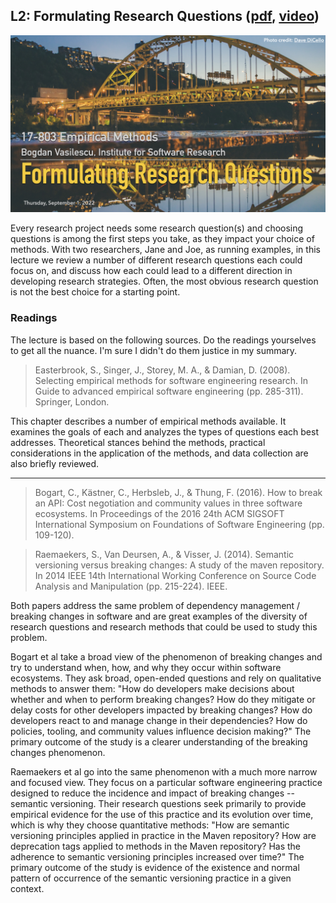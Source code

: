 ## L2: Formulating Research Questions ([pdf](../slides/02-rqs.pdf), [video](https://youtu.be/tQDMPCnd7rc))

[![Lecture2-Research-Questions](../assets/images/02-rqs.jpeg)](../slides/02-rqs.pdf)

Every research project needs some research question(s) and choosing questions is among the first steps you take, as they impact your choice of methods. With two researchers, Jane and Joe, as running examples, in this lecture we review a number of different research questions each could focus on, and discuss how each could lead to a different direction in developing research strategies. Often, the most obvious research question is not the best choice for a starting point.


### Readings

The lecture is based on the following sources. Do the readings yourselves to get all the nuance. I'm sure I didn't do them justice in my summary. 


> Easterbrook, S., Singer, J., Storey, M. A., & Damian, D. (2008). Selecting empirical methods for software engineering research. In Guide to advanced empirical software engineering (pp. 285-311). Springer, London.

This chapter describes a number of empirical methods available. It examines the goals of each and analyzes the types of questions each best addresses. Theoretical stances behind the methods, practical considerations in the application of the methods, and data collection are also briefly reviewed. 

---
> Bogart, C., Kästner, C., Herbsleb, J., & Thung, F. (2016). How to break an API: Cost negotiation and community values in three software ecosystems. In Proceedings of the 2016 24th ACM SIGSOFT International Symposium on Foundations of Software Engineering (pp. 109-120).

> Raemaekers, S., Van Deursen, A., & Visser, J. (2014). Semantic versioning versus breaking changes: A study of the maven repository. In 2014 IEEE 14th International Working Conference on Source Code Analysis and Manipulation (pp. 215-224). IEEE.

Both papers address the same problem of dependency management / breaking changes in software and are great examples of the diversity of research questions and research methods that could be used to study this problem. 

Bogart et al take a broad view of the phenomenon of breaking changes and try to understand when, how, and why they occur within software ecosystems. They ask broad, open-ended questions and rely on qualitative methods to answer them: "How do developers make decisions about whether and when to perform breaking changes? How do they mitigate or delay costs for other developers impacted by breaking changes? How do developers react to and manage change in their dependencies? How do policies, tooling, and community values influence decision making?" The primary outcome of the study is a clearer understanding of the breaking changes phenomenon.

Raemaekers et al go into the same phenomenon with a much more narrow and focused view. They focus on a particular software engineering practice designed to reduce the incidence and impact of breaking changes -- semantic versioning. Their research questions seek primarily to provide empirical evidence for the use of this practice and its evolution over time, which is why they choose quantitative methods: "How are semantic versioning principles applied in practice in the Maven repository? How are deprecation tags applied to methods in the Maven repository?  Has the adherence to semantic versioning principles increased over time?" The primary outcome of the study is evidence of the existence and normal pattern of occurrence of the semantic versioning practice in a given context.

